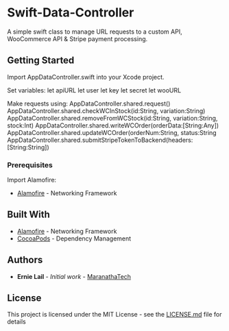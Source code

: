 # Swift-Data-Controller

A simple swift class to manage URL requests to a custom API, WooCommerce API &amp; Stripe payment processing.

## Getting Started

Import AppDataController.swift into your Xcode project.

Set variables:
    let apiURL
    let user
    let key
    let secret
    let wooURL

Make requests using:
AppDataController.shared.request()
AppDataController.shared.checkWCInStock(id:String, variation:String)
AppDataController.shared.removeFromWCStock(id:String, variation:String, stock:Int)
AppDataController.shared.writeWCOrder(orderData:[String:Any])
AppDataController.shared.updateWCOrder(orderNum:String, status:String
AppDataController.shared.submitStripeTokenToBackend(headers:[String:String])

### Prerequisites

Import Alamofire:
* [Alamofire](https://github.com/Alamofire/Alamofire) - Networking Framework


## Built With

* [Alamofire](https://github.com/Alamofire/Alamofire) - Networking Framework
* [CocoaPods](https://cocoapods.org) - Dependency Management


## Authors

* **Ernie Lail** - *Initial work* - [MaranathaTech](https://github.com/MaranathaTech)

## License

This project is licensed under the MIT License - see the [LICENSE.md](LICENSE.md) file for details

